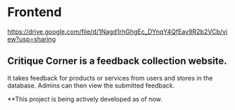 # Frontend 
https://drive.google.com/file/d/1Nagd1rhGhgEc_DYnqY4QfEay9R2b2VCb/view?usp=sharing

## Critique Corner is a feedback collection website.

It takes feedback for products or services from users and stores in the database. 
Admins can then view the submitted feedback.

**This project is being actively developed as of now. 
